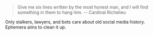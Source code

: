 > Give me six lines written by the most honest man, and I will find something in them to hang him.
> -- Cardinal Richelieu

Only stalkers, lawyers, and bots care about old social media history. Ephemera aims to clean it up.